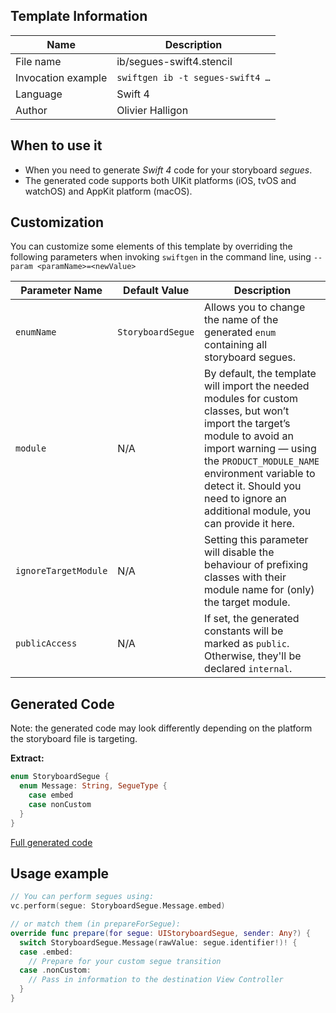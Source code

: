 ## Template Information

| Name      | Description       |
| --------- | ----------------- |
| File name | ib/segues-swift4.stencil |
| Invocation example | `swiftgen ib -t segues-swift4 …` |
| Language | Swift 4 |
| Author | Olivier Halligon |

## When to use it

- When you need to generate *Swift 4* code for your storyboard *segues*.
- The generated code supports both UIKit platforms (iOS, tvOS and watchOS) and AppKit platform (macOS).

## Customization

You can customize some elements of this template by overriding the following parameters when invoking `swiftgen` in the command line, using `--param <paramName>=<newValue>`

| Parameter Name | Default Value | Description |
| -------------- | ------------- | ----------- |
| `enumName` | `StoryboardSegue` | Allows you to change the name of the generated `enum` containing all storyboard segues. |
| `module` | N/A | By default, the template will import the needed modules for custom classes, but won’t import the target’s module to avoid an import warning — using the `PRODUCT_MODULE_NAME` environment variable to detect it. Should you need to ignore an additional module, you can provide it here. |
| `ignoreTargetModule` | N/A | Setting this parameter will disable the behaviour of prefixing classes with their module name for (only) the target module. |
| `publicAccess` | N/A | If set, the generated constants will be marked as `public`. Otherwise, they'll be declared `internal`. |

## Generated Code

Note: the generated code may look differently depending on the platform the storyboard file is targeting.

**Extract:**

```swift
enum StoryboardSegue {
  enum Message: String, SegueType {
    case embed
    case nonCustom
  }
}
```

[Full generated code](https://github.com/SwiftGen/templates/blob/master/Tests/Fixtures/Generated/IB-iOS/swift4-context-all.swift)

## Usage example

```swift
// You can perform segues using:
vc.perform(segue: StoryboardSegue.Message.embed)

// or match them (in prepareForSegue):
override func prepare(for segue: UIStoryboardSegue, sender: Any?) {
  switch StoryboardSegue.Message(rawValue: segue.identifier!)! {
  case .embed:
    // Prepare for your custom segue transition
  case .nonCustom:
    // Pass in information to the destination View Controller
  }
}
```
